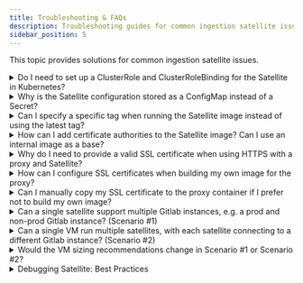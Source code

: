 ```yaml
---
title: Troubleshooting & FAQs
description: Troubleshooting guides for common ingestion satellite issues.
sidebar_position: 5
---
```


This topic provides solutions for common ingestion satellite issues.

<details>
<summary>Do I need to set up a ClusterRole and ClusterRoleBinding for the Satellite in Kubernetes?</summary>

No. These are not required unless you plan to utilize Kubernetes capabilities within your runbooks. If you don't need Kubernetes integration, you can omit them.

</details>

<details>
<summary>Why is the Satellite configuration stored as a ConfigMap instead of a Secret?</summary>

While the documentation provides an example with a ConfigMap for ease of use and visualization, it's not a strict recommendation. Storing sensitive information, like credentials, in a Secret is a valid and more secure option. You can choose the storage method that best suits your security requirements.

</details>

<details>
<summary>Can I specify a specific tag when running the Satellite image instead of using the latest tag?</summary>

Yes, you can run the Satellite image with a specific tag to lock down the version. New versions of the Satellite can be found [here](https://hub.docker.com/r/levelops/ingestion-satellite).

</details>

<details>
<summary>How can I add certificate authorities to the Satellite image? Can I use an internal image as a base?</summary>

To add certificate authorities to a Satellite image and enable it to use an internal image as a base, you can follow the steps below:

**For Docker Containers:**

1. Copy the truststore from the container to a temporary location:

```
docker cp <container-name>:/etc/pki/ca-trust/extracted/java/cacerts /tmp/cacerts
```

2. Verify that the truststore is readable by listing existing certificates:

```
keytool -list -keystore /tmp/cacerts -storepass changeit
```

3. Change the keystore permissions to allow modification:

```
chmod +w /tmp/cacerts
```

4. Add a certificate (PEM) to the truststore:

```
keytool -importcert -file <my-crt-file-location> -noprompt -alias <my-alias> -keystore /tmp/cacerts -storepass changeit
```

5. Change the keystore permissions back to read-only:

```
chmod -w /tmp/cacerts
```

6. Mount the `cacerts` binary (truststore) as a volume in the container with the suggested path `/opt/cacerts`.
7. Add the `JVM_OPTS` environment variable to the container with the following settings:

```
JVM_OPTS="-XX:MinRAMPercentage=20.0 -XX:MaxRAMPercentage=90.0 -Djavax.net.ssl.trustStore=/opt/cacerts -Djavax.net.ssl.trustStorePassword=changeit"
```

**For Kubernetes Deployments:**

1. Create a Kubernetes secret containing the truststore binary:

```
kubectl create secret generic satellite-truststore --from-file=/tmp/cacerts
```

Note: For Kubernetes make sure you securely mount the truststore as a volume in your deployment pods allowing for successful HTTPS communication through proxies.

2. In your deployment file (`spec.template.spec` section) define a volume to mount the secret:

```yaml
     volumes:
       - name: satellite-truststore-volume
         secret:
           secretName: satellite-truststore
```

3. Mount the truststore volume to a specified path in the container:

```yaml
     containers:
       - name: levelops-satellite
         volumeMounts:
           - name: satellite-truststore-volume
             mountPath: /opt/cacerts
```

3. Add the `JVM_OPTS` environment variable with the specified settings to the container:

```yaml
     env:
       - name: JVM_OPTS
         value: "-XX:MinRAMPercentage=20.0 -XX:MaxRAMPercentage=90.0 -Djavax.net.ssl.trustStore=/opt/cacerts -Djavax.net.ssl.trustStorePassword=changeit"
```

Now you can ensure that your Satellite image includes the necessary root certificates.

</details>

<details>
<summary>Why do I need to provide a valid SSL certificate when using HTTPS with a proxy and Satellite?</summary>

HTTPS ensures secure communication between your proxy server and Satellite. To build this secure connection, a valid SSL certificate is required. This certificate helps verify the identity of the proxy and encrypts the data exchanged.

</details>

<details>
<summary>How can I configure SSL certificates when building my own image for the proxy?</summary>

You can configure SSL certificates for your proxy image using the following Dockerfile instructions:

```
COPY --from=base /etc/pki/ca-trust/extracted/java/cacerts /opt/cacerts
RUN chmod +w /opt/cacerts
RUN keytool -importcert -file /opt/proxy_cert.pem -noprompt -alias proxy_ca -keystore /opt/cacerts -storepass changeit
RUN chmod -w /opt/cacerts
```

</details>

<details>
<summary>Can I manually copy my SSL certificate to the proxy container if I prefer not to build my own image?</summary>

Yes. Follow these steps to manually copy your SSL certificate to the proxy container:

1. Get the truststore from the container:

```
docker cp <container-name>:/etc/pki/ca-trust/extracted/java/cacerts /tmp/cacerts
```

2. List existing certificates in the truststore:

```
keytool -list -keystore /tmp/cacerts -storepass changeit
```

3. Change the truststore permissions:

```
chmod +w /tmp/cacerts
```

4. Add your SSL certificate to the truststore:

```
keytool -importcert -file <my-crt-file-location> -noprompt -alias <my-alias> -keystore /tmp/cacerts -storepass changeit
```

5. Restore the original truststore permissions:

```
chmod -w /tmp/cacerts
```

6. Put the modified truststore back into the container:

```
docker cp /tmp/cacerts <container-name>:/etc/pki/ca-trust/extracted/java/cacerts
```

Make sure to replace the following placeholders:

* `<container-name>`: Replace this with the name or ID of your proxy container.
* `<my-crt-file-location>`: Replace this with the file path to your SSL certificate file.
* `<my-alias>`: Replace this with an alias for your SSL certificate in the truststore.

</details>

<details>
<summary>Can a single satellite support multiple Gitlab instances, e.g. a prod and non-prod Gitlab instance? (Scenario #1)</summary>

Yes. A single satellite can support multiple Gitlab instances including both production (prod) and non-production (non-prod) instances. However it's important to carefully manage the CPU and memory resources allocated to the satellite's Docker container as multiple integrations can result in more jobs. Keep in mind that there's a fixed number of threads per satellite, so increasing the number of integrations won't necessarily require an increase in resources.

</details>

<details>
<summary>Can a single VM run multiple satellites, with each satellite connecting to a different Gitlab instance? (Scenario #2)</summary>

Yes. It is possible to run multiple satellites on a single VM, and each satellite can connect to a different Gitlab instance. The satellite is distributed as a Docker container, and multiple containers can coexist on the same VM. This allows you to manage multiple integrations with different Gitlab instances from a single virtual machine.

</details>

<details>
<summary>Would the VM sizing recommendations change in Scenario #1 or Scenario #2?</summary>

Between **Scenario #1** (a single satellite supporting multiple Gitlab instances) and **Scenario #2** (multiple satellites on a single VM, each connecting to different Gitlab instances), the sizing recommendations would be similar. However, Scenario #1 would theoretically require fewer resources due to lower overhead, as it involves running a single satellite process compared to Scenario #2, which involves running multiple satellite containers. Also it's essential to monitor resource usage and adjust VM sizing based on the specific workload and requirements of your integrations.

</details>

<details>
<summary>Debugging Satellite: Best Practices</summary>

When troubleshooting issues with Satellite, following best practices can help streamline the process and ensure effective resolution of problems. This topic outlines the steps to approach debugging Satellite, including tips for identifying and resolving common issues.

#### **Step 1: Verify Configuration Files** <a href="#step-1-verify-configuration-files" id="step-1-verify-configuration-files"></a>

Ensure that the configuration files are correct and up-to-date.

**For Docker Users**

Provide the absolute path to the YAML file.

**For Kubernetes Users**

Redeploy to verify the added changes.

You can confirm this by SSH-ing into the container or pod and checking the configuration file contents.

**For docker:**

```
docker exec -ti <container-id> -- bashcat config.yaml
```

**For Kubernetes:**

```
kubectl exec -ti <pod-id> bash
```

Verify the content in the file and match it to what you expect.

```
cat config.yaml
```

#### **Step 2: Check Indentation and Special Characters in YAML Files** <a href="#step-2-check-indentation-and-special-characters-in-yaml-files" id="step-2-check-indentation-and-special-characters-in-yaml-files"></a>

YAML files require proper indentation and handling of special characters. Make sure that all indentations are correctly formatted, and special characters like quotes and backslashes are properly escaped. Use a linter or validator to identify any errors in the YAML files and fix them before proceeding.

Example:

* `USER\NAME` (correct)
* `USER\\NAME` (incorrect)

#### **Step 3: Disable SSL Validation (Optional)** <a href="#step-3-disable-ssl-validation-optional" id="step-3-disable-ssl-validation-optional"></a>

If you encounter issues related to SSL certificates, consider disabling SSL validation temporarily. Add `allow_unsafe_ssl: true` under the jira section in the root section of the YAML file. 

```
jira:
  allow_unsafe_ssl: true
at the root of the yaml file:
jira:
  allow_unsafe_ssl: true
  satellite::
    url: ...
  integrations:
    - id: 1
      type: jira
      ...
```

#### **Step 4: Monitor Logs** <a href="#step-4-monitor-logs" id="step-4-monitor-logs"></a>

Logs are essential for understanding the behavior of Satellite. Tail the logs for relevant containers or pods to gain insights into the error messages or warnings.

**For Docker Users**

```
docker logs -f <container-name>
```

**For Kubernetes Users**

```
docker logs -f <container-name>
```

#### **Step 5: Inspect Containers and Pods** <a href="#step-5-inspect-containers-and-pods" id="step-5-inspect-containers-and-pods"></a>

Inspect containers and pods to gather more information about their state and performance. Use the below commands to retrieve detailed information about networks, and other aspects.

**For docker:**

```
docker inspect <container-name>
```

**For Kubernetes:**

```
docker inspect <container-name>
```

</details>